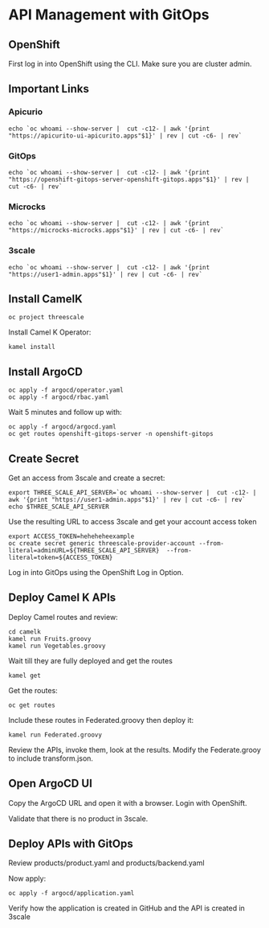 # API Management with GitOps
## OpenShift
First log in into OpenShift using the CLI. Make sure you are cluster admin.

## Important Links

### Apicurio
```
echo `oc whoami --show-server |  cut -c12- | awk '{print "https://apicurito-ui-apicurito.apps"$1}' | rev | cut -c6- | rev`
```

### GitOps
```
echo `oc whoami --show-server |  cut -c12- | awk '{print "https://openshift-gitops-server-openshift-gitops.apps"$1}' | rev | cut -c6- | rev`
```

### Microcks
```
echo `oc whoami --show-server |  cut -c12- | awk '{print "https://microcks-microcks.apps"$1}' | rev | cut -c6- | rev`
```
### 3scale

```
echo `oc whoami --show-server |  cut -c12- | awk '{print "https://user1-admin.apps"$1}' | rev | cut -c6- | rev`
```

## Install CamelK
```
oc project threescale
```
Install Camel K Operator:
```
kamel install
```
## Install ArgoCD

```
oc apply -f argocd/operator.yaml
oc apply -f argocd/rbac.yaml
```

Wait 5 minutes and follow up with:

```
oc apply -f argocd/argocd.yaml
oc get routes openshift-gitops-server -n openshift-gitops
```
## Create Secret
Get an access from 3scale and create a secret:

```
export THREE_SCALE_API_SERVER=`oc whoami --show-server |  cut -c12- | awk '{print "https://user1-admin.apps"$1}' | rev | cut -c6- | rev`
echo $THREE_SCALE_API_SERVER
```
Use the resulting URL to access 3scale and get your account access token
```
export ACCESS_TOKEN=heheheheexample
oc create secret generic threescale-provider-account --from-literal=adminURL=${THREE_SCALE_API_SERVER}  --from-literal=token=${ACCESS_TOKEN}
```

Log in into GitOps using the OpenShift Log in Option.

## Deploy Camel K APIs

Deploy Camel routes and review:
```
cd camelk
kamel run Fruits.groovy
kamel run Vegetables.groovy
```
Wait till they are fully deployed and get the routes
```
kamel get
```
Get the routes:

```
oc get routes
```
Include these routes in Federated.groovy then deploy it:

```
kamel run Federated.groovy
```

Review the APIs, invoke them, look at the results. Modify the Federate.grooy to include transform.json.



## Open ArgoCD UI
Copy the ArgoCD URL and open it with a browser. Login with OpenShift.

Validate that there is no product in 3scale.

## Deploy APIs with GitOps
Review products/product.yaml and products/backend.yaml

Now apply:

```
oc apply -f argocd/application.yaml
```

Verify how the application is created in GitHub and the API is created in 3scale

